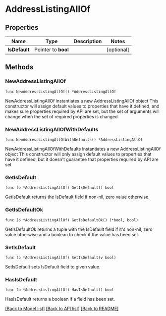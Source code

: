 # AddressListingAllOf

## Properties

Name | Type | Description | Notes
------------ | ------------- | ------------- | -------------
**IsDefault** | Pointer to **bool** |  | [optional] 

## Methods

### NewAddressListingAllOf

`func NewAddressListingAllOf() *AddressListingAllOf`

NewAddressListingAllOf instantiates a new AddressListingAllOf object
This constructor will assign default values to properties that have it defined,
and makes sure properties required by API are set, but the set of arguments
will change when the set of required properties is changed

### NewAddressListingAllOfWithDefaults

`func NewAddressListingAllOfWithDefaults() *AddressListingAllOf`

NewAddressListingAllOfWithDefaults instantiates a new AddressListingAllOf object
This constructor will only assign default values to properties that have it defined,
but it doesn't guarantee that properties required by API are set

### GetIsDefault

`func (o *AddressListingAllOf) GetIsDefault() bool`

GetIsDefault returns the IsDefault field if non-nil, zero value otherwise.

### GetIsDefaultOk

`func (o *AddressListingAllOf) GetIsDefaultOk() (*bool, bool)`

GetIsDefaultOk returns a tuple with the IsDefault field if it's non-nil, zero value otherwise
and a boolean to check if the value has been set.

### SetIsDefault

`func (o *AddressListingAllOf) SetIsDefault(v bool)`

SetIsDefault sets IsDefault field to given value.

### HasIsDefault

`func (o *AddressListingAllOf) HasIsDefault() bool`

HasIsDefault returns a boolean if a field has been set.


[[Back to Model list]](../README.md#documentation-for-models) [[Back to API list]](../README.md#documentation-for-api-endpoints) [[Back to README]](../README.md)


